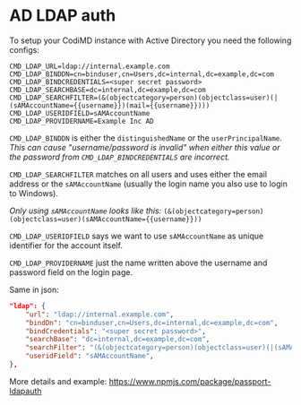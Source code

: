 AD LDAP auth
===

To setup your CodiMD instance with Active Directory you need the following configs:

```
CMD_LDAP_URL=ldap://internal.example.com
CMD_LDAP_BINDDN=cn=binduser,cn=Users,dc=internal,dc=example,dc=com
CMD_LDAP_BINDCREDENTIALS=<super secret password>
CMD_LDAP_SEARCHBASE=dc=internal,dc=example,dc=com
CMD_LDAP_SEARCHFILTER=(&(objectcategory=person)(objectclass=user)(|(sAMAccountName={{username}})(mail={{username}})))
CMD_LDAP_USERIDFIELD=sAMAccountName
CMD_LDAP_PROVIDERNAME=Example Inc AD
```


`CMD_LDAP_BINDDN` is either the `distinguishedName` or the `userPrincipalName`. *This can cause "username/password is invalid" when either this value or the password from `CMD_LDAP_BINDCREDENTIALS` are incorrect.*

`CMD_LDAP_SEARCHFILTER` matches on all users and uses either the email address or the `sAMAccountName` (usually the login name you also use to login to Windows).

*Only using `sAMAccountName` looks like this:* `(&(objectcategory=person)(objectclass=user)(sAMAccountName={{username}}))`

`CMD_LDAP_USERIDFIELD` says we want to use `sAMAccountName` as unique identifier for the account itself.

`CMD_LDAP_PROVIDERNAME` just the name written above the username and password field on the login page.


Same in json:

```json
"ldap": {
    "url": "ldap://internal.example.com",
    "bindDn": "cn=binduser,cn=Users,dc=internal,dc=example,dc=com",
    "bindCredentials": "<super secret password>",
    "searchBase": "dc=internal,dc=example,dc=com",
    "searchFilter": "(&(objectcategory=person)(objectclass=user)(|(sAMAccountName={{username}})(mail={{username}})))",
    "useridField": "sAMAccountName",
},
```

More details and example: https://www.npmjs.com/package/passport-ldapauth
